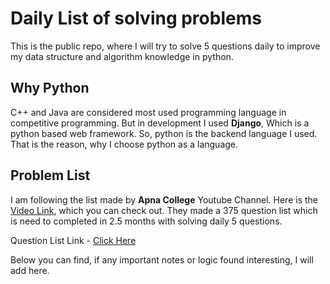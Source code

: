 # Daily List of solving problems

This is the public repo, where I will try to solve 5 questions daily to improve my data structure and algorithm knowledge in python.

## Why Python

C++ and Java are considered most used programming language in competitive programming. But in development I used **Django**, Which is a python based web framework. So, python is the backend language I used. That is the reason, why I choose python as a language.

## Problem List

I am following the list made by **Apna College** Youtube Channel. Here is the [Video Link](https://youtu.be/u6Xsayqxij0), which you can check out. They made a 375 question list which is need to completed in 2.5 months with solving daily 5 questions.

Question List Link - [Click Here](https://docs.google.com/spreadsheets/d/1hXserPuxVoWMG9Hs7y8wVdRCJTcj3xMBAEYUOXQ5Xag/edit#gid=0)

Below you can find, if any important notes or logic found interesting, I will add here.
